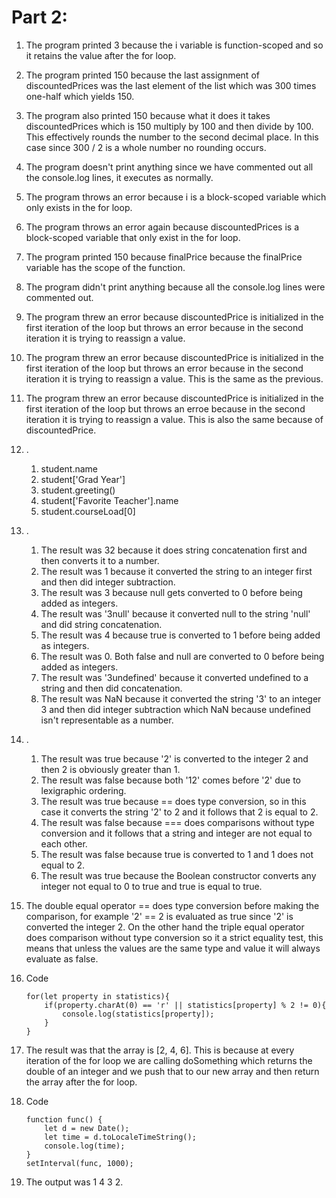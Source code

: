 # Part 2:

1) The program printed 3 because the i variable is function-scoped and so it retains the value after the for loop.
2) The program printed 150 because the last assignment of discountedPrices was the last element of the list which was 300 times one-half which yields 150.
3) The program also printed 150 because what it does it takes discountedPrices which is 150 multiply by 100 and then divide by 100. This effectively rounds the number to the second decimal place. In this case since 300 / 2 is a whole number no rounding occurs.
4) The program doesn't print anything since we have commented out all the console.log lines, it executes as normally.
5) The program throws an error because i is a block-scoped variable which only exists in the for loop.
6) The program throws an error again because discountedPrices is a block-scoped variable that only exist in the for loop.
7) The program printed 150 because finalPrice because the finalPrice variable has the scope of the function.
8) The program didn't print anything because all the console.log lines were commented out.
9) The program threw an error because discountedPrice is initialized in the first iteration of the loop but throws an error because in the second iteration it is trying to reassign a value.
10) The program threw an error because discountedPrice is initialized in the first iteration of the loop but throws an error because in the second iteration it is trying to reassign a value. This is the same as the previous.
11) The program threw an error because discountedPrice is initialized in the first iteration of the loop but throws an erroe because in the second iteration it is trying to reassign a value. This is also the same because of discountedPrice.

12) .
    1) student.name
    2) student['Grad Year']
    3) student.greeting()
    4) student['Favorite Teacher'].name
    5) student.courseLoad[0]

13) .
    1) The result was 32 because it does string concatenation first and then converts it to a number.
    2) The result was 1 because it converted the string to an integer first and then did integer subtraction.
    3) The result was 3 because null gets converted to 0 before being added as integers.
    4) The result was '3null' because it converted null to the string 'null' and did string concatenation.
    5) The result was 4 because true is converted to 1 before being added as integers.
    6) The result was 0. Both false and null are converted to 0 before being added as integers.
    7) The result was '3undefined' because it converted undefined to a string and then did concatenation.
    8) The result was NaN because it converted the string '3' to an integer 3 and then did integer subtraction which NaN because undefined isn't representable as a number.

14) .
    1) The result was true because '2' is converted to the integer 2 and then 2 is obviously greater than 1.
    2) The result was false because both '12' comes before '2' due to lexigraphic ordering.
    3) The result was true because == does type conversion, so in this case it converts the string '2' to 2 and it follows that 2 is equal to 2.
    4) The result was false because === does comparisons without type conversion and it follows that a string and integer are not equal to each other.
    5) The result was false because true is converted to 1 and 1 does not equal to 2.
    6) The result was true because the Boolean constructor converts any integer not equal to 0 to true and true is equal to true.

15) The double equal operator == does type conversion before making the comparison, for example '2' == 2 is evaluated as true since '2' is converted the integer 2. On the other hand the triple equal operator does comparison without type conversion so it a strict equality test, this means that unless the values are the same type and value it will always evaluate as false.

16) Code
    ```
    for(let property in statistics){
        if(property.charAt(0) == 'r' || statistics[property] % 2 != 0){
            console.log(statistics[property]);
        }
    }
    ```

17) The result was that the array is [2, 4, 6]. This is because at every iteration of the for loop we are calling doSomething which returns the double of an integer and we push that to our new array and then return the array after the for loop.

18) Code
    ```
    function func() {
        let d = new Date();
        let time = d.toLocaleTimeString();
        console.log(time);
    }
    setInterval(func, 1000);
    ```

19) The output was 1 4 3 2.

